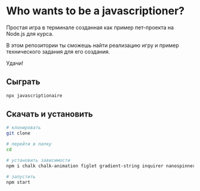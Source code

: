 # Who wants to be a javascriptioner?

Простая игра в терминале созданная как пример пет-проекта на Node.js для курса.

В этом репозитории ты сможешь найти реализацию игру и пример технического задания для его создания.

Удачи!

## Сыграть
```bash
npx javascriptionaire
```

## Скачать и установить
``` bash
# клонировать
git clone
```
```bash
# перейти в папку
cd
```
```bash
# установить зависимости
npm i chalk chalk-animation figlet gradient-string inquirer nanospinner
```
```bash
# запустить
npm start
```
